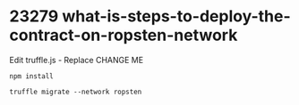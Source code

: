 # 23279 what-is-steps-to-deploy-the-contract-on-ropsten-network

Edit truffle.js - Replace CHANGE ME


```
npm install
```

```
truffle migrate --network ropsten
```